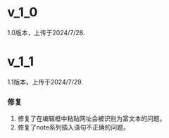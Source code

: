 # v_1_0

1.0版本，上传于2024/7/28.

# v_1_1

1.1版本，上传于2024/7/29.

### 修复

1. 修复了在编辑框中粘贴网址会被识别为富文本的问题。
2. 修复了note系列插入语句不正确的问题。
